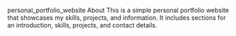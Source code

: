 personal_portfolio_website
About This is a simple personal portfolio website that showcases my skills, projects, and information. It includes sections for an introduction, skills, projects, and contact details.
